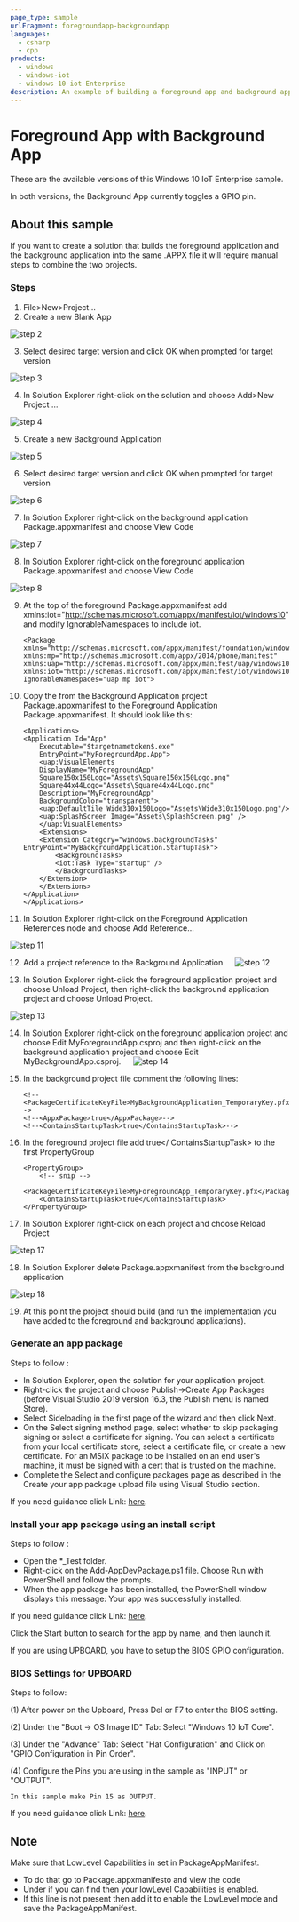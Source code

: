 ```yaml
---
page_type: sample
urlFragment: foregroundapp-backgroundapp
languages:
  - csharp
  - cpp
products:
  - windows
  - windows-iot
  - windows-10-iot-Enterprise
description: An example of building a foreground app and background app within the same APPX file for Windows 10 IoT Enterprise.
---
```


# Foreground App with Background App

These are the available versions of this Windows 10 IoT Enterprise sample.  

In both versions, the Background App currently toggles a GPIO pin. 

## About this sample
If you want to create a solution that builds the foreground application and the background application into the same .APPX file it will require manual steps to combine the two projects.

### Steps

1. File>New>Project…
2. Create a new Blank App

![step 2](../Resources/step2.png)

3. Select desired target version and click OK when prompted for target version

![step 3](../Resources/step3.png)

4.	In Solution Explorer right-click on the solution and choose Add>New Project …

![step 4](../Resources/step4.png)

5.	Create a new Background Application

![step 5](../Resources/step5.png)

6.	Select desired target version and click OK when prompted for target version

![step 6](../Resources/step6.png)

7.	In Solution Explorer right-click on the background application Package.appxmanifest and choose View Code

![step 7](../../Resources/step7.png)

8.	In Solution Explorer right-click on the foreground application Package.appxmanifest and choose View Code

![step 8](../Resources/step8.png)

9.	At the top of the foreground Package.appxmanifest add xmlns:iot="http://schemas.microsoft.com/appx/manifest/iot/windows10" and modify IgnorableNamespaces to include iot.

        <Package
        xmlns="http://schemas.microsoft.com/appx/manifest/foundation/windows10"
        xmlns:mp="http://schemas.microsoft.com/appx/2014/phone/manifest"
        xmlns:uap="http://schemas.microsoft.com/appx/manifest/uap/windows10"
        xmlns:iot="http://schemas.microsoft.com/appx/manifest/iot/windows10"
        IgnorableNamespaces="uap mp iot">

10.	Copy the <Extensions> from the Background Application project Package.appxmanifest  to the Foreground Application Package.appxmanifest.  It should look like this:

        <Applications>
        <Application Id="App"
            Executable="$targetnametoken$.exe"
            EntryPoint="MyForegroundApp.App">
            <uap:VisualElements
            DisplayName="MyForegroundApp"
            Square150x150Logo="Assets\Square150x150Logo.png"
            Square44x44Logo="Assets\Square44x44Logo.png"
            Description="MyForegroundApp"
            BackgroundColor="transparent">
            <uap:DefaultTile Wide310x150Logo="Assets\Wide310x150Logo.png"/>
            <uap:SplashScreen Image="Assets\SplashScreen.png" />
            </uap:VisualElements>
            <Extensions>
            <Extension Category="windows.backgroundTasks" EntryPoint="MyBackgroundApplication.StartupTask">
                <BackgroundTasks>
                <iot:Task Type="startup" />
                </BackgroundTasks>
            </Extension>
            </Extensions>
        </Application>
        </Applications>

11.	In Solution Explorer right-click on the Foreground Application References node and choose Add Reference…

![step 11](../Resources/step11.png)

12.	Add a project reference to the Background Application
 
![step 12](../Resources/step12.png)

13.	In Solution Explorer right-click the foreground application project and choose Unload Project, then right-click the background application project and choose Unload Project.

![step 13](../Resources/step13.png)

14.	In Solution Explorer right-click on the foreground application project and choose Edit MyForegroundApp.csproj and then right-click on the background application project and choose Edit MyBackgroundApp.csproj.
 
![step 14](../Resources/step14.png)

15.	In the background project file comment the following lines:

        <!--<PackageCertificateKeyFile>MyBackgroundApplication_TemporaryKey.pfx</PackageCertificateKeyFile>-->
        <!--<AppxPackage>true</AppxPackage>-->
        <!--<ContainsStartupTask>true</ContainsStartupTask>-->

16.	In the foreground project file add <ContainsStartupTask>true</ ContainsStartupTask> to the first PropertyGroup

        <PropertyGroup>
            <!-- snip -->
            <PackageCertificateKeyFile>MyForegroundApp_TemporaryKey.pfx</PackageCertificateKeyFile>
            <ContainsStartupTask>true</ContainsStartupTask>
        </PropertyGroup>

17.	In Solution Explorer right-click on each project and choose Reload Project

![step 17](../Resources/step17.png)

18.	In Solution Explorer delete Package.appxmanifest from the background application

![step 18](../Resources/step18.png)

19.	At this point the project should build (and run the implementation you have added to the foreground and background applications).

### Generate an app package

Steps to follow :

 * In Solution Explorer, open the solution for your application project.
 * Right-click the project and choose Publish->Create App Packages (before Visual Studio 2019 version 16.3, the Publish menu is named Store).
 * Select Sideloading in the first page of the wizard and then click Next.
 * On the Select signing method page, select whether to skip packaging signing or select a certificate for signing. You can select a certificate from your local certificate store, select a certificate file, or create a new certificate. For an MSIX package to be installed on an end user's machine, it must be signed with a cert that is trusted on the machine.
 * Complete the Select and configure packages page as described in the Create your app package upload file using Visual Studio section.

 If you need guidance click Link: [here](https://docs.microsoft.com/en-us/windows/msix/package/packaging-uwp-apps#generate-an-app-package).  
  
### Install your app package using an install script

Steps to follow :
 * Open the *_Test folder.
 * Right-click on the Add-AppDevPackage.ps1 file. Choose Run with PowerShell and follow the prompts.
 * When the app package has been installed, the PowerShell window displays this message: Your app was successfully installed.

 If you need guidance click Link: [here](https://docs.microsoft.com/en-us/windows/msix/package/packaging-uwp-apps#install-your-app-package-using-an-install-script).  
  
 Click the Start button to search for the app by name, and then launch it.

 If you are using UPBOARD, you have to setup the BIOS GPIO configuration.

### BIOS Settings for UPBOARD

Steps to follow:
 
(1)	After power on the Upboard, Press Del or F7 to enter the BIOS setting.
 
(2)	Under the "Boot -> OS Image ID" Tab:
    Select "Windows 10 IoT Core".
 
(3)	Under the "Advance" Tab:
    Select "Hat Configuration" and Click on "GPIO Configuration in Pin Order".

(4) Configure the Pins you are using in the sample as "INPUT" or "OUTPUT".
   
    In this sample make Pin 15 as OUTPUT.

If you need guidance click Link: [here](https://www.annabooks.com/Articles/Articles_IoT10/Windows-10-IoT-UP-Board-BIOS-RHPROXY-Rev1.3.pdf).

## Note

Make sure that LowLevel Capabilities in set in PackageAppManifest.
* To do that go to Package.appxmanifesto and view the code
* Under <Capabilities> if you can find <DeviceCapability Name="lowLevel"/> then your lowLevel Capabilities is enabled.
* If this line <DeviceCapability Name="lowLevel"/> is not present then add it to enable the LowLevel mode and save the PackageAppManifest.


